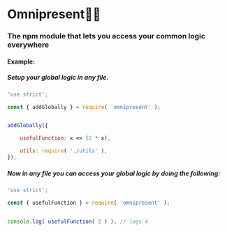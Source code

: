 # Omnipresent🧞‍♀️

### The npm module that lets you access your common logic everywhere


#### Example:

##### Setup your global logic in any file.

```.js
'use strict';

const { addGlobally } = require( 'omnipresent' );


addGlobally({

    usefulFunction: x => (2 * x),

    utils: require( './utils' ),
});
```

##### Now in any file you can access your global logic by doing the following:
```.js
'use strict';

const { usefulFunction } = require( 'omnipresent' );


console.log( usefulFunction( 2 ) ); // logs 4
```